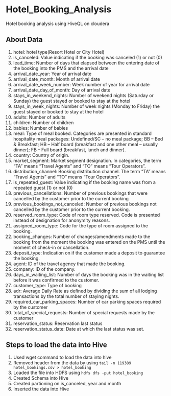 # Hotel_Booking_Analysis
Hotel booking analysis using HiveQL on cloudera


## About Data
1) hotel: hotel type(Resort Hotel or City Hotel) 
2) is_canceled: Value indicating if the booking was canceled (1) or not (0)
3) lead_time: Number of days that elapsed between the entering date of the booking into the PMS and the arrival date
4) arrival_date_year: Year of arrival date
5) arrival_date_month: Month of arrival date
6) arrival_date_week_number: Week number of year for arrival date
7) arrival_date_day_of_month: Day of arrival date
8) stays_in_weekend_nights: Number of weekend nights (Saturday or Sunday) the guest stayed or booked to stay at the hotel
9) stays_in_week_nights: Number of week nights (Monday to Friday) the guest stayed or booked to stay at the hotel
10) adults: Number of adults
11) children: Number of children
12) babies: Number of babies
13) meal: Type of meal booked. Categories are presented in standard hospitality meal packages: Undefined/SC – no meal package; BB – Bed & Breakfast; HB – Half board (breakfast and one other meal – usually dinner); FB – Full board (breakfast, lunch and dinner).
14) country: Country of origin. 
15) market_segment: Market segment designation. In categories, the term “TA” means “Travel Agents” and “TO” means “Tour Operators”.
16) distribution_channel: Booking distribution channel. The term “TA” means “Travel Agents” and “TO” means “Tour Operators”.
17) is_repeated_guest: Value indicating if the booking name was from a repeated guest (1) or not (0)
18) previous_cancellations: Number of previous bookings that were cancelled by the customer prior to the current booking
19) previous_bookings_not_canceled: Number of previous bookings not cancelled by the customer prior to the current booking.
20) reserved_room_type: Code of room type reserved. Code is presented instead of designation for anonymity reasons.
21) assigned_room_type: Code for the type of room assigned to the booking. 
22) booking_changes: Number of changes/amendments made to the booking from the moment the booking was entered on the PMS until the moment of check-in or cancellation.
23) deposit_type: Indication on if the customer made a deposit to guarantee the booking. 
24) agent: ID of the travel agency that made the booking.
25) company: ID of the company.
26) days_in_waiting_list: Number of days the booking was in the waiting list before it was confirmed to the customer.
27) customer_type: Type of booking
28) adr: Average Daily Rate as defined by dividing the sum of all lodging transactions by the total number of staying nights.
29) required_car_parking_spaces: Number of car parking spaces required by the customer
30) total_of_special_requests: Number of special requests made by the customer 
31) reservation_status: Reservation last status
32) reservation_status_date: Date at which the last status was set. 


## Steps to load the data into Hive

1. Used wget command to load the data into hive 
2. Removed header from the data by using 
    `tail -n 119389 hotel_bookings.csv > hotel_booking` 
3. Loaded the file into HDFS using 
    `hdfs dfs -put hotel_booking`
4. Created Schema into Hive
5. Created partioning on is_canceled, year and month
6. Inserted the data into Hive
